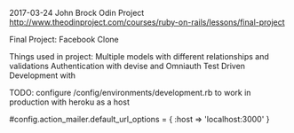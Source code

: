 2017-03-24 John Brock Odin Project http://www.theodinproject.com/courses/ruby-on-rails/lessons/final-project

Final Project: Facebook Clone

Things used in project: Multiple models with different relationships and validations Authentication with devise and Omniauth Test Driven Development with

TODO: configure /config/environments/development.rb to work in production with heroku as a host

#config.action_mailer.default_url_options = { :host => 'localhost:3000' }